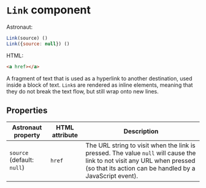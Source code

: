 # `Link` component
Astronaut:
```javascript
Link(source) ()
Link({source: null}) ()
```

HTML:
```html
<a href></a>
```

A fragment of text that is used as a hyperlink to another destination, used inside a block of text. `Link`s are rendered as inline elements, meaning that they do not break the text flow, but still wrap onto new lines.

## Properties
| Astronaut property | HTML attribute | Description |
|---|---|---|
|`source` (default: `null`) | `href` | The URL string to visit when the link is pressed. The value `null` will cause the link to not visit any URL when pressed (so that its action can be handled by a JavaScript event). |